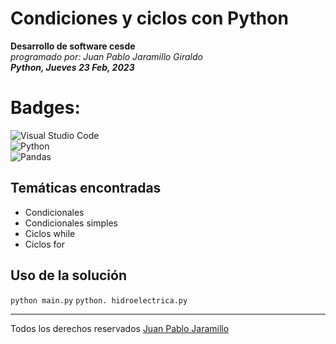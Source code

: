 # Condiciones y ciclos con Python
**Desarrollo de software cesde**  
*programado por: Juan Pablo Jaramillo Giraldo*  
***Python, Jueves 23 Feb, 2023***
# Badges: 
![Visual Studio Code](https://img.shields.io/badge/Visual%20Studio%20Code-0078d7.svg?style=for-the-badge&logo=visual-studio-code&logoColor=white)   
![Python](https://img.shields.io/badge/python-3670A0?style=for-the-badge&logo=python&logoColor=ffdd54)   
![Pandas](https://img.shields.io/badge/pandas-%23150458.svg?style=for-the-badge&logo=pandas&logoColor=white)  
## Temáticas encontradas
* Condicionales 
* Condicionales simples 
* Ciclos while
* Ciclos for
## Uso de la solución
`python main.py`
`python. hidroelectrica.py`
*** 
Todos los derechos reservados [Juan Pablo Jaramillo](https://github.com/HotSauce96)
